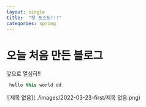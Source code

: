 ```yaml
---
layout: single
title:  "첫 포스팅!!!"
categories: spring
---
```


# 오늘 처음 만든 블로그

앞으로 열심히!!

```java
 hello this world dd   
```

![제목 없음](../images/2022-03-23-first/제목 없음.png)
